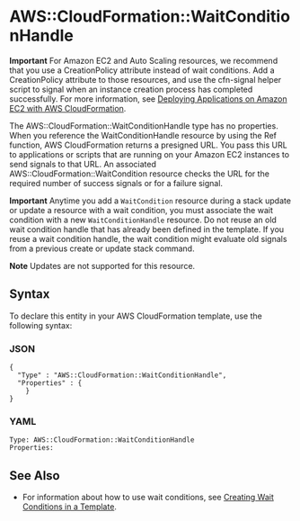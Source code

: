 # AWS::CloudFormation::WaitConditionHandle<a name="aws-properties-waitconditionhandle"></a>

**Important**
For Amazon EC2 and Auto Scaling resources, we recommend that you use a CreationPolicy attribute instead of wait conditions\. Add a CreationPolicy attribute to those resources, and use the cfn\-signal helper script to signal when an instance creation process has completed successfully\.
For more information, see [Deploying Applications on Amazon EC2 with AWS CloudFormation](https://docs.aws.amazon.com/AWSCloudFormation/latest/UserGuide/deploying.applications.html)\.

The AWS::CloudFormation::WaitConditionHandle type has no properties\. When you reference the WaitConditionHandle resource by using the Ref function, AWS CloudFormation returns a presigned URL\. You pass this URL to applications or scripts that are running on your Amazon EC2 instances to send signals to that URL\. An associated AWS::CloudFormation::WaitCondition resource checks the URL for the required number of success signals or for a failure signal\.

**Important**
Anytime you add a `WaitCondition` resource during a stack update or update a resource with a wait condition, you must associate the wait condition with a new `WaitConditionHandle` resource\. Do not reuse an old wait condition handle that has already been defined in the template\. If you reuse a wait condition handle, the wait condition might evaluate old signals from a previous create or update stack command\.

**Note**
Updates are not supported for this resource\.

## Syntax<a name="aws-properties-waitconditionhandle-syntax"></a>

To declare this entity in your AWS CloudFormation template, use the following syntax:

### JSON<a name="aws-properties-waitconditionhandle-syntax.json"></a>

```
{
  "Type" : "AWS::CloudFormation::WaitConditionHandle",
  "Properties" : {
    }
}
```

### YAML<a name="aws-properties-waitconditionhandle-syntax.yaml"></a>

```
Type: AWS::CloudFormation::WaitConditionHandle
Properties:
```

## See Also<a name="aws-properties-waitconditionhandle--seealso"></a>
+ For information about how to use wait conditions, see [Creating Wait Conditions in a Template](https://docs.aws.amazon.com/AWSCloudFormation/latest/UserGuide/using-cfn-waitcondition.html)\.
